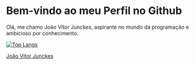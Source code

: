 # Bem-vindo ao meu Perfil no Github

  Olá, me chamo João Vitor Junckes, aspirante no mundo da programação e ambicioso por conhecimento.

[![Top Langs](https://github-readme-stats.vercel.app/api/top-langs/?username=hhotre)](https://github.com/hhotre/github-readme-stats)





<div class="badge-base LI-profile-badge" data-locale="pt_BR" data-size="medium" data-theme="dark" data-type="VERTICAL" data-vanity="junckes" data-version="v1"><a class="badge-base__link LI-simple-link" href="https://br.linkedin.com/in/junckes?trk=profile-badge">João Vitor Junckes</a></div>
              



              
<!---
Hhotre/Hhotre is a ✨ special ✨ repository because its `README.md` (this file) appears on your GitHub profile.
You can click the Preview link to take a look at your changes.
--->
